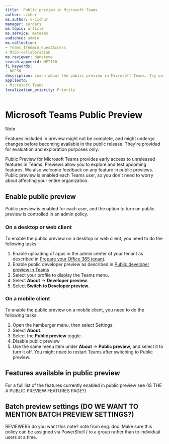 ```yaml
---
title:  Public preview in Microsoft Teams
author: cichur
ms.author: v-cichur
manager: serdars
ms.topic: article
ms.service: msteams
audience: admin
ms.collection: 
- Teams_ITAdmin_GuestAccess
- M365-collaboration
ms.reviewer: dansteve
search.appverid: MET150
f1.keywords:
- NOCSH
description: Learn about the public preview in Microsoft Teams. Try out new features and provide feedback.
appliesto: 
- Microsoft Teams
localization_priority: Priority
---
```

# Microsoft Teams Public Preview

> [!NOTE]
> Features included in preview might not be complete, and might undergo changes before becoming available in the public release. They're provided for evaluation and exploration purposes only.

Public Preview for Microsoft Teams provides early access to unreleased features in Teams. Previews allow you to explore and test upcoming features. We also welcome feedback on any feature in public previews. Public preview is enabled each Teams user, so you don't need to worry about affecting your entire organization.

## Enable public preview

Public preview is enabled for each user, and the option to turn on public preview is controlled in an admin policy.

### On a desktop or web client

To enable the public preview on a desktop or web client, you need to do the following tasks:

1. Enable uploading of apps in the admin center of your tenant as described in [Prepare your Office 365 tenant](../platform/concepts/build-and-test/prepare-your-o365-tenant.md).
2. Enable public developer preview as described in [Public developer preview in Teams](../platform/resources/dev-preview/developer-preview-intro.md)
3. Select your profile to display the Teams menu.
4. Select **About** → **Developer preview**.
5. Select **Switch to Developer preview**.

### On a mobile client

To enable the public preview on a mobile client, you need to do the following tasks:

1. Open the hamburger menu, then select Settings.
2. Select **About**.
3. Select the **Public preview** toggle.
4. Disable public preview
5. Use the same menu item under **About** → **Public preview**, and select it to turn it off.
You might need to restart Teams after switching to Public preview.

## Features available in public preview

For a full list of the features currently enabled in public preview see (IS THE A PUBLIC PREVIEW FEATURES PAGE?)

## Batch preview settings (DO WE WANT TO MENTION BATCH PREVIEW SETTINGS?)

REVIEWERS do you want this note? note from eng. doc. Make sure this policy can be assigned via PowerShell / to a group rather than to individual users at a time.
